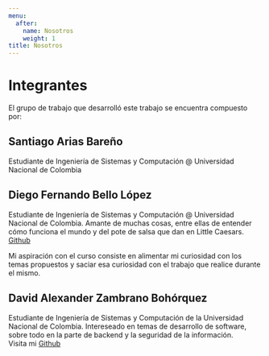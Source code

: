 ```yaml
---
menu:
  after:
    name: Nosotros
    weight: 1
title: Nosotros
---
```

# Integrantes
El grupo de trabajo que desarrolló este trabajo se encuentra compuesto por:

## **Santiago Arias Bareño**

Estudiante de Ingeniería de Sistemas y Computación @ Universidad Nacional de Colombia

## **Diego Fernando Bello López**

Estudiante de Ingeniería de Sistemas y Computación @ Universidad Nacional de Colombia.
Amante de muchas cosas, entre ellas de entender cómo funciona el mundo y del pote de salsa que dan en Little Caesars. [Github](https://github.com/dfbello)

Mi aspiración con el curso consiste en alimentar mi curiosidad con los temas propuestos y saciar esa curiosidad con el trabajo que realice durante el mismo.



## **David Alexander Zambrano Bohórquez**

Estudiante de Ingeniería de Sistemas y Computación de la Universidad Nacional de Colombia.
Intereseado en temas de desarrollo de software, sobre todo en la parte de backend y la seguridad de la información. <br>
Visita mi [Github](https://github.com/dzambranob)
